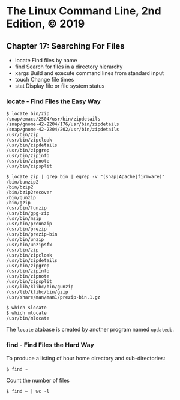 # The Linux Command Line, 2nd Edition, © 2019

## Chapter 17: Searching For Files

* locate Find files by name
* find Search for files in a directory hierarchy
* xargs Build and execute command lines from standard input
* touch Change file times
* stat Display file or file system status

### locate - Find Files the Easy Way

```
$ locate bin/zip
/snap/emacs/2504/usr/bin/zipdetails
/snap/gnome-42-2204/176/usr/bin/zipdetails
/snap/gnome-42-2204/202/usr/bin/zipdetails
/usr/bin/zip
/usr/bin/zipcloak
/usr/bin/zipdetails
/usr/bin/zipgrep
/usr/bin/zipinfo
/usr/bin/zipnote
/usr/bin/zipsplit
```

```
$ locate zip | grep bin | egrep -v "(snap|Apache|firmware)"
/bin/bunzip2
/bin/bzip2
/bin/bzip2recover
/bin/gunzip
/bin/gzip
/usr/bin/funzip
/usr/bin/gpg-zip
/usr/bin/mzip
/usr/bin/preunzip
/usr/bin/prezip
/usr/bin/prezip-bin
/usr/bin/unzip
/usr/bin/unzipsfx
/usr/bin/zip
/usr/bin/zipcloak
/usr/bin/zipdetails
/usr/bin/zipgrep
/usr/bin/zipinfo
/usr/bin/zipnote
/usr/bin/zipsplit
/usr/lib/klibc/bin/gunzip
/usr/lib/klibc/bin/gzip
/usr/share/man/man1/prezip-bin.1.gz
```

```
$ which slocate
$ which mlocate
/usr/bin/mlocate
```

The `locate` atabase is created by another program named `updatedb`.

### find - Find Files the Hard Way

To produce a listing of hour home directory and sub-directories:

`$ find ~`

Count the number of files

`$ find ~ | wc -l`
